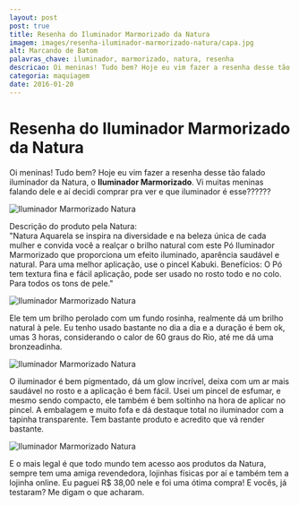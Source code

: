 ```yaml
---
layout: post
post: true
title: Resenha do Iluminador Marmorizado da Natura
imagem: images/resenha-iluminador-marmorizado-natura/capa.jpg
alt: Marcando de Batom
palavras_chave: iluminador, marmorizado, natura, resenha
descricao: Oi meninas! Tudo bem? Hoje eu vim fazer a resenha desse tão falado iluminador da Natura, o Iluminador Marmorizado. Vi muitas meninas falando dele e aí decidi comprar pra ver e que iluminador é esse??????
categoria: maquiagem
date: 2016-01-20
---
```


# Resenha do Iluminador Marmorizado da Natura

Oi meninas! Tudo bem? Hoje eu vim fazer a resenha desse tão falado iluminador da Natura, o **Iluminador Marmorizado**. Vi muitas meninas falando dele e aí decidi comprar pra ver e que iluminador é esse?????? <span class="scream"></span>


![Iluminador Marmorizado Natura](../images/resenha-iluminador-marmorizado-natura/jana-souza-iluminador-marmorizado-natura-2.jpg)

Descrição do produto pela Natura:<br>
"Natura Aquarela se inspira na diversidade e na beleza única de cada mulher e convida você a realçar o brilho natural com este Pó Iluminador Marmorizado que proporciona um efeito iluminado, aparência saudável e natural. Para uma melhor aplicação, use o pincel Kabuki.
Benefícios: O Pó tem textura fina e fácil aplicação, pode ser usado no rosto todo e no colo. Para todos os tons de pele."

![Iluminador Marmorizado Natura](../images/resenha-iluminador-marmorizado-natura/iluminador-marmorizado-natura.jpg)

Ele tem um brilho perolado com um fundo rosinha, realmente dá um brilho natural à pele. Eu tenho usado bastante no dia a dia e a duração é bem ok, umas 3 horas, considerando o calor de 60 graus do Rio, até me dá uma bronzeadinha.

![Iluminador Marmorizado Natura](../images/resenha-iluminador-marmorizado-natura/jana-souza-iluminador-marmorizado-natura.jpg)

O iluminador é bem pigmentado, dá um glow incrível, deixa com um ar mais saudável no rosto e a aplicação é bem fácil. Usei um pincel de esfumar, e mesmo sendo compacto, ele também é bem soltinho na hora de aplicar no pincel. A embalagem e muito fofa e dá destaque total no iluminador com a tapinha transparente. Tem bastante produto e acredito que vá render bastante.

![Iluminador Marmorizado Natura](../images/resenha-iluminador-marmorizado-natura/iluminador-marmorizado-natura-2.jpg)

E o mais legal é que todo mundo tem acesso aos produtos da Natura, sempre tem uma amiga revendedora, lojinhas físicas por aí e também tem a lojinha online. Eu paguei R$ 38,00 nele e foi uma ótima compra! E vocês, já testaram? Me digam o que acharam. <span class="relaxed"></span>
